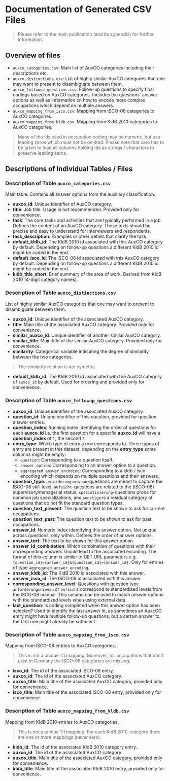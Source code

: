 # Documentation of Generated CSV Files

> Please refer to the main publication (and its appendix) for further information.

## Overview of files

- `auxco_categories.csv`: Main list of AuxCO categories including their descriptions etc.
- `auxco_distinctions.csv`: List of highly similar AuxCO categories that one may want to present to disambiguate between them.
- `auxco_followup_questions.csv`: Follow-up questions to specify final codings based on AuxCO categories. Includes the questions' answer options as well as information on how to encode more complex occupations which depend on multiple answers.
- `auxco_mapping_from_isco.csv`: Mapping from ISCO-08 categories to AuxCO categories.
- `auxco_mapping_from_kldb.csv`: Mapping from KldB 2010 categories to AuxCO categories.

> Many of the ids used in occupation coding may be numeric, but use leading zeros which must not be omitted. Please note that care has to be taken to load all columns holding ids as strings / characters to preserve leading zeros.

## Descriptions of Individual Tables / Files

### Description of Table `auxco_categories.csv`

Main table. Contains all answer options from the auxiliary classification.

- **auxco_id**: Unique identifier of AuxCO category.
- **title**: Job title. Usage is not recommended. Provided only for convenience.
- **task**: The core tasks and activities that are typically performed in a job. Defines the content of an AuxCO category. These texts should be precise and easy to understand for interviewers and respondents.
- **task_description**: Examples or other details that clarify the task.
- **default_kldb_id**: The KldB 2010 id associated with this AuxCO category by default. Depending on follow-up questions a different KldB 2010 id might be coded in the end.
- **default_isco_id**: The ISCO-08 id associated with this AuxCO category by default. Depending on follow-up questions a different KldB 2010 id might be coded in the end.
- **kldb_title_short**: Brief summary of the area of work. Derived from KldB 2010 (4-digit category names).


### Description of Table `auxco_distinctions.csv`

List of highly similar AuxCO categories that one may want to present to disambiguate between them.

- **auxco_id**: Unique identifier of the associated AuxCO category.
- **title**: Main title of the associated AuxCO category. Provided only for convenience.
- **similar_auxco_id**: Unique identifier of another similar AuxCO category.
- **similar_title**: Main title of the similar AuxCO category. Provided only for convenience.
- **similarity**: Categorical variable indicating the degree of similarity between the two categories.
> The similarity relation is not symetric.
- **default_kldb_id**: The KldB 2010 id associated with the AuxCO category of `auxco_id` by default. Used for ordering and provided only for convenience.

### Description of Table `auxco_followup_questions.csv`

- **auxco_id**: Unique identifier of the associated AuxCO category.
- **question_id**: Unique identifier of this question, provided for question answer entries.
- **question_index**: Running index identifying the order of questions for each **auxco_id** i.e. the first question for a specific **auxco_id** will have a **question_index** of `1`, the second `2`.
- **entry_type**: Which type of entry a row corresponds to. Three types of entry are present in this dataset, depending on the **entry_type** some columns might be empty:
  - `question`: Corresponding to a question itself.
  - `answer_option`: Corresponding to an answer option to a question.
  - `aggregated_answer_encoding`: Corresponding to a kldb / isco encoding which depends on multiple questions and their answers.
- **question_type**: `anforderungsniveau`-questions are meant to capture the ISCO-08 skill level, `aufsicht`-questions are related to the (ISCO-08) supervisory/managerial status, `spezialisierung`-questions probe for common job specializations, and `sonstige` is a residual category of questions that do not fit the standard question types.
- **question_text_present**: The question text to be shown to ask for current occupations.
- **question_text_past**:  The question text to be shown to ask for past occupations.
- **answer_id**: Numeric index identifying this answer option. Not unique across questions, only within. Defines the order of answer options.
- **answer_text**: The text to be shown for this answer option.
- **answer_id_combination**: Which combination of questions with their corresponding answers should lead to the associated encoding. The format of this column is similar to GET URL parameters e.g. `{question_id}={answer_id}&{question_id}={answer_id}`. Only for entries of type `aggregated_answer_encoding`.
- **answer_kldb_id**: The KldB 2010 id associated with this answer.
- **answer_isco_id**: The ISCO-08 id associated with this answer.
- **corresponding_answer_level**: Questions with question type `anforderungsniveau` or `aufsicht` correspond to standardized levels from the ISCO-08 manual. This column can be used to match answer options with the standardized levels when using external data.
- **last_question**: Is coding completed when this answer option has been selected? Used to identify the last answer in, as sometimes an AuxcCO entry might have multiple follow-up questions, but a certain answer to the first one might already be sufficient.

### Description of Table `auxco_mapping_from_isco.csv`

Mapping from ISCO-08 entries to AuxCO categories.

> This is not a unique 1:1 mapping. Moreover, for occupations that don't exist in Germany the ISCO-08 categories are missing.

- **isco_id**: The id of the associated ISCO-08 entry.
- **auxco_id**: The id of the associated AuxCO category.
- **auxco_title**: Main title of the associated AuxCO category, provided only for convenience.
- **isco_title**: Main title of the associated ISCO-08 entry, provided only for convenience.

### Description of Table `auxco_mapping_from_kldb.csv`

Mapping from KldB 2010 entries to AuxCO categories.

> This is not a unique 1:1 mapping. For each KldB 2010-category there are one or more mappings (never zero).

- **kldb_id**: The id of the associated KldB 2010 category entry.
- **auxco_id**: The id of the associated AuxCO category.
- **auxco_title**: Main title of the associated AuxCO category, provided only for convenience.
- **kldb_title**: Main title of the associated KldB 2010 entry, provided only for convenience.
